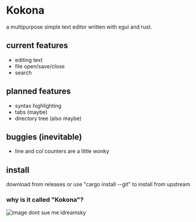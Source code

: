 # Kokona
a multipurpose simple text editor written with egui and rust.

## current features
- editing text
- file open/save/close
- search

## planned features
- syntax highlighting
- tabs (maybe)
- directory tree (also maybe)

## buggies (inevitable)
- line and col counters are a little wonky

## install
download from releases or use "cargo install --git" to install from upstream

### why is it called "Kokona"?
![image](https://github.com/user-attachments/assets/6bf02d71-5b0a-4145-b735-3e073c1d1899)
dont sue me idreamsky
